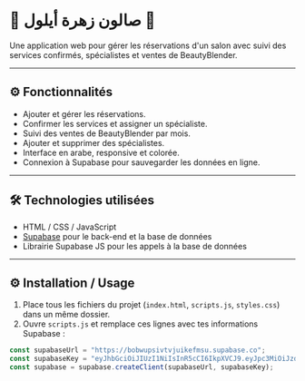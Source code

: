 # 🌸 صالون زهرة أيلول 🌸

Une application web pour gérer les réservations d'un salon avec suivi des services confirmés, spécialistes et ventes de BeautyBlender.

---

## ⚙️ Fonctionnalités

- Ajouter et gérer les réservations.
- Confirmer les services et assigner un spécialiste.
- Suivi des ventes de BeautyBlender par mois.
- Ajouter et supprimer des spécialistes.
- Interface en arabe, responsive et colorée.
- Connexion à Supabase pour sauvegarder les données en ligne.

---

## 🛠️ Technologies utilisées

- HTML / CSS / JavaScript
- [Supabase](https://supabase.com/) pour le back-end et la base de données
- Librairie Supabase JS pour les appels à la base de données

---

## ⚙️ Installation / Usage

1. Place tous les fichiers du projet (`index.html`, `scripts.js`, `styles.css`) dans un même dossier.
2. Ouvre `scripts.js` et remplace ces lignes avec tes informations Supabase :  

```javascript
const supabaseUrl = "https://bobwupsivtvjuikefmsu.supabase.co";
const supabaseKey = "eyJhbGciOiJIUzI1NiIsInR5cCI6IkpXVCJ9.eyJpc3MiOiJzdXBhYmFzZSIsInJlZiI6ImJvYnd1cHNpdnR2anVpa2VmbXN1Iiwicm9sZSI6ImFub24iLCJpYXQiOjE3NTkyMjYxNjgsImV4cCI6MjA3NDgwMjE2OH0.xI03w8WIGeVicdwN09U_ai9oK3KXijGBhQcA4wH8iZo";
const supabase = supabase.createClient(supabaseUrl, supabaseKey);
